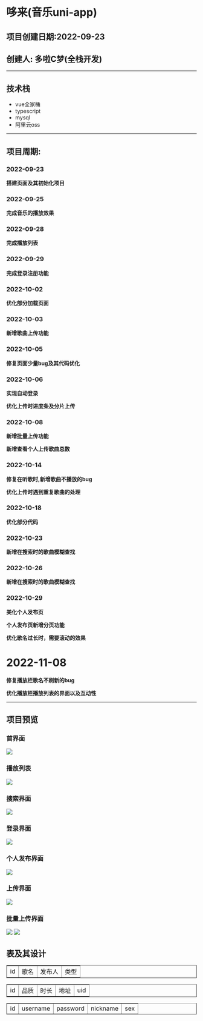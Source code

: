 # 哆来(音乐uni-app)
## 项目创建日期:2022-09-23
## 创建人: 多啦C梦(全栈开发)

***

## 技术栈
* vue全家桶
* typescript
* mysql
* 阿里云oss

***

## 项目周期:
### 2022-09-23
**搭建页面及其初始化项目**
### 2022-09-25
**完成音乐的播放效果**
### 2022-09-28
**完成播放列表**
### 2022-09-29
**完成登录注册功能**
### 2022-10-02
**优化部分加载页面**
### 2022-10-03
**新增歌曲上传功能**
### 2022-10-05
**修复页面少量bug及其代码优化**
### 2022-10-06
**实现自动登录**

**优化上传时进度条及分片上传**
### 2022-10-08
**新增批量上传功能**

**新增查看个人上传歌曲总数**
### 2022-10-14
**修复在听歌时,新增歌曲不播放的bug**

**优化上传时遇到重复歌曲的处理**
### 2022-10-18
**优化部分代码**
### 2022-10-23
**新增在搜索时的歌曲模糊查找**
### 2022-10-26
**新增在搜索时的歌曲模糊查找**
### 2022-10-29
**美化个人发布页**

**个人发布页新增分页功能**

**优化歌名过长时，需要滚动的效果**
# 2022-11-08
**修复播放栏歌名不刷新的bug**

**优化播放栏播放列表的界面以及互动性**




***

## 项目预览
### 首界面
![](./image/1.jpg)
### 播放列表
![](./image/2.jpg)
### 搜索界面
![](./image/3.jpg)
### 登录界面
![](./image/4.jpg)
### 个人发布界面
![](./image/5.jpg)
### 上传界面
![](./image/6.jpg)
### 批量上传界面
![](./image/7.jpg)
![](./image/8.gif)

## 表及其设计
<table border="1">
<tr>
<td>id</td>
<td>歌名</td>
<td>发布人</td>
<td>类型</td>
</tr>
</table>

<table border="1">
<tr>
<td>id</td>
<td>品质</td>
<td>时长</td>
<td>地址</td>
<td>uid</td>
</tr>
</table>

<table border="1">
<tr>
<td>id</td>
<td>username</td>
<td>password</td>
<td>nickname</td>
<td>sex</td>
</tr>
</table>



